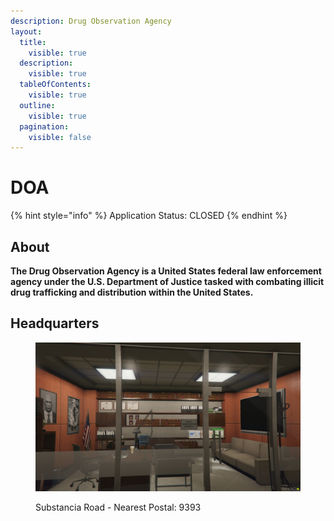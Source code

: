 ```yaml
---
description: Drug Observation Agency
layout:
  title:
    visible: true
  description:
    visible: true
  tableOfContents:
    visible: true
  outline:
    visible: true
  pagination:
    visible: false
---
```


# DOA

{% hint style="info" %}
Application Status: CLOSED
{% endhint %}

## About

**The Drug Observation Agency is a United States federal law enforcement agency under the U.S. Department of Justice tasked with combating illicit drug trafficking and distribution within the United States.**

## Headquarters

<figure><img src="../../../../../.gitbook/assets/DOAOffice.jpg" alt=""><figcaption><p>Substancia Road - Nearest Postal: 9393 </p></figcaption></figure>

